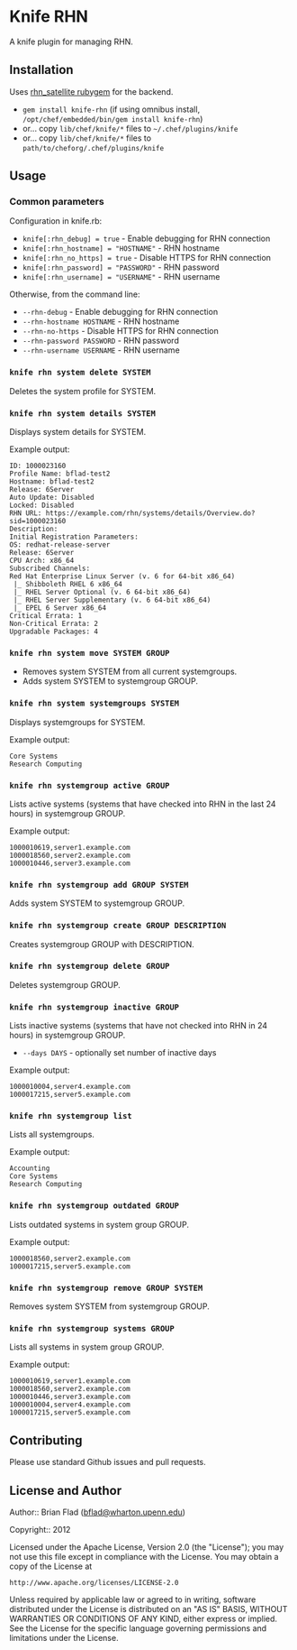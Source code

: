 # Knife RHN

A knife plugin for managing RHN.

## Installation

Uses [rhn_satellite rubygem](https://github.com/duritong/ruby-rhn_satellite) for the backend.

* `gem install knife-rhn` (if using omnibus install, `/opt/chef/embedded/bin/gem install knife-rhn`)
* or... copy `lib/chef/knife/*` files to `~/.chef/plugins/knife`
* or... copy `lib/chef/knife/*` files to `path/to/cheforg/.chef/plugins/knife`

## Usage

### Common parameters

Configuration in knife.rb:
* `knife[:rhn_debug] = true` - Enable debugging for RHN connection
* `knife[:rhn_hostname] = "HOSTNAME"` - RHN hostname
* `knife[:rhn_no_https] = true` - Disable HTTPS for RHN connection
* `knife[:rhn_password] = "PASSWORD"` - RHN password
* `knife[:rhn_username] = "USERNAME"` - RHN username

Otherwise, from the command line:
* `--rhn-debug` - Enable debugging for RHN connection
* `--rhn-hostname HOSTNAME` - RHN hostname
* `--rhn-no-https` - Disable HTTPS for RHN connection
* `--rhn-password PASSWORD` - RHN password
* `--rhn-username USERNAME` - RHN username

### `knife rhn system delete SYSTEM`

Deletes the system profile for SYSTEM.

### `knife rhn system details SYSTEM`

Displays system details for SYSTEM.

Example output:

    ID: 1000023160
    Profile Name: bflad-test2
    Hostname: bflad-test2
    Release: 6Server
    Auto Update: Disabled
    Locked: Disabled
    RHN URL: https://example.com/rhn/systems/details/Overview.do?sid=1000023160
    Description:
    Initial Registration Parameters:
    OS: redhat-release-server
    Release: 6Server
    CPU Arch: x86_64
    Subscribed Channels:
    Red Hat Enterprise Linux Server (v. 6 for 64-bit x86_64)
     |_ Shibboleth RHEL 6 x86_64
     |_ RHEL Server Optional (v. 6 64-bit x86_64)
     |_ RHEL Server Supplementary (v. 6 64-bit x86_64)
     |_ EPEL 6 Server x86_64
    Critical Errata: 1
    Non-Critical Errata: 2
    Upgradable Packages: 4

### `knife rhn system move SYSTEM GROUP`

* Removes system SYSTEM from all current systemgroups.
* Adds system SYSTEM to systemgroup GROUP.

### `knife rhn system systemgroups SYSTEM`

Displays systemgroups for SYSTEM.

Example output:

    Core Systems
    Research Computing

### `knife rhn systemgroup active GROUP`

Lists active systems (systems that have checked into RHN in the last 24 hours) in systemgroup GROUP.

Example output:

    1000010619,server1.example.com
    1000018560,server2.example.com
    1000010446,server3.example.com

### `knife rhn systemgroup add GROUP SYSTEM`

Adds system SYSTEM to systemgroup GROUP.

### `knife rhn systemgroup create GROUP DESCRIPTION`

Creates systemgroup GROUP with DESCRIPTION.

### `knife rhn systemgroup delete GROUP`

Deletes systemgroup GROUP.

### `knife rhn systemgroup inactive GROUP`

Lists inactive systems (systems that have not checked into RHN in 24 hours) in systemgroup GROUP.

* `--days DAYS` - optionally set number of inactive days

Example output:

    1000010004,server4.example.com
    1000017215,server5.example.com

### `knife rhn systemgroup list`

Lists all systemgroups.

Example output:

    Accounting
    Core Systems
    Research Computing

### `knife rhn systemgroup outdated GROUP`

Lists outdated systems in system group GROUP.

Example output:

    1000018560,server2.example.com
    1000017215,server5.example.com

### `knife rhn systemgroup remove GROUP SYSTEM`

Removes system SYSTEM from systemgroup GROUP.

### `knife rhn systemgroup systems GROUP`

Lists all systems in system group GROUP.

Example output:

    1000010619,server1.example.com
    1000018560,server2.example.com
    1000010446,server3.example.com
    1000010004,server4.example.com
    1000017215,server5.example.com

## Contributing

Please use standard Github issues and pull requests.

## License and Author
      
Author:: Brian Flad (<bflad@wharton.upenn.edu>)

Copyright:: 2012

Licensed under the Apache License, Version 2.0 (the "License");
you may not use this file except in compliance with the License.
You may obtain a copy of the License at

    http://www.apache.org/licenses/LICENSE-2.0

Unless required by applicable law or agreed to in writing, software
distributed under the License is distributed on an "AS IS" BASIS,
WITHOUT WARRANTIES OR CONDITIONS OF ANY KIND, either express or implied.
See the License for the specific language governing permissions and
limitations under the License.
